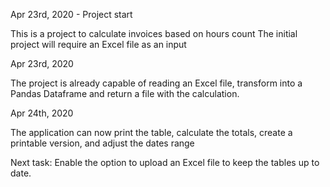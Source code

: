 Apr 23rd, 2020 - Project start

This is a project to calculate invoices based on hours count
The initial project will require an Excel file as an input

Apr 23rd, 2020

The project is already capable of reading an Excel file, transform into a Pandas Dataframe and return a file with the calculation.

Apr 24th, 2020

The application can now print the table, calculate the totals, create a printable version, and adjust the dates range

Next task: Enable the option to upload an Excel file to keep the tables up to date.
